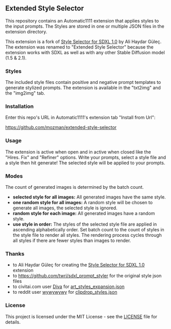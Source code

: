 ## Extended Style Selector

This repository contains an Automatic1111 extension that applies styles to 
the input prompts. The Styles are stored in one or multiple JSON files in the 
extension directory.

This extension is a fork of [Style Selector for SDXL 1.0](https://github.com/ahgsql/StyleSelectorXL.git) 
by Ali Haydar Güleç. The extension was renamed to "Extended Style Selector" because the 
extension works with SDXL as well as with any other Stable Diffusion model (1.5 & 2.1). 

### Styles

The included style files contain positive and negative prompt templates to generate 
stylized prompts. The extension is available in the "txt2img" and the "img2img" tab.

### Installation

Enter this repo's URL in Automatic1111's extension tab "Install from Url":

https://github.com/mozman/extended-style-selector

### Usage

The extension is active when open and in active when closed like the "Hires. Fix" 
and "Refiner" options.  Write your prompts, select a style file and a style then hit 
generate!  The selected style will be applied to your prompts.

### Modes

The count of generated images is determined by the batch count.

- **selected style for all images:** All generated images have the same style.
- **one random style for all images:** A random style will be chosen to generate all images, 
  the selected style is ignored.
- **random style for each image:** All generated images have a random style.
- **use style in order:** The styles of the selected style file are applied in ascending 
  alphabetically order. Set batch count to the count of styles in the style file to render 
  all styles. The rendering process cycles through all styles if there are fewer styles than 
  images to render. 

### Thanks

- to Ali Haydar Güleç for creating the [Style Selector for SDXL 1.0](https://github.com/ahgsql/StyleSelectorXL.git) extension
- to https://github.com/twri/sdxl_prompt_styler for the original style json files
- to civitai.com user [Diva](https://civitai.com/user/Diva/models) for [art_styles_expansion.json](https://civitai.com/models/132426/art-styles-expansion-for-styleselectorxl?modelVersionId=145656)
- to reddit user [wywywywy](https://www.reddit.com/user/wywywywy/) for [clipdrop_styles.json](https://www.reddit.com/r/StableDiffusion/comments/15afvnb/sdxl_various_styles_keywords/)

### License

This project is licensed under the MIT License - see the [LICENSE](LICENSE) file for details.
